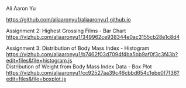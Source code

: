 Ali Aaron Yu

https://github.com/aliaaronyu1/aliaaronyu1.github.io  
 

Assignment 2:
Highest Grossing Films - Bar Chart
https://vizhub.com/aliaaronyu1/349962ce938344e0ac3155cb28e1c8d4

Assignment 3:
Distribution of Body Mass Index - Histogram
https://vizhub.com/aliaaronyu1/b7462f03d7094f4ba5bb9af0f3c3f43b?edit=files&file=histogram.js  
Distribution of Weight from Body Mass Index Data - Box Plot  
https://vizhub.com/aliaaronyu1/cc92527aa39c46cbbd654c1ebe0f7f36?edit=files&file=boxplot.js  
